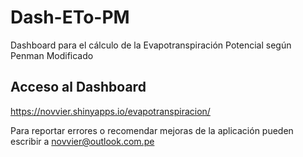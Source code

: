 # Dash-ETo-PM
Dashboard para el cálculo de la Evapotranspiración Potencial según Penman Modificado

## Acceso al Dashboard
https://novvier.shinyapps.io/evapotranspiracion/

Para reportar errores o recomendar mejoras de la aplicación pueden escribir a novvier@outlook.com.pe
